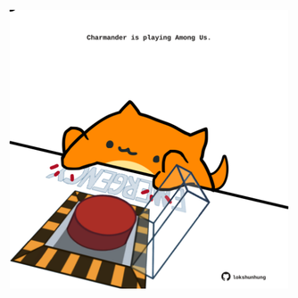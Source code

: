 <!-- built at 08/08/2024, 17:00:50 UTC -->
<p align="center">
  <img width="500" height="500" src="./ReadmeImage.svg">
</p>
